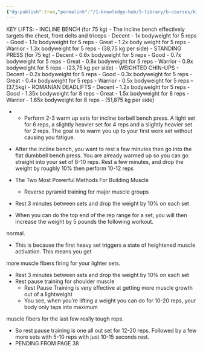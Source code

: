 ```yaml
---
{"dg-publish":true,"permalink":"/1-knowledge-hub/3-library/b-courses/kinobody/exercise-plan/exercise-plan-page-2/","noteIcon":""}
---
```


 KEY LIFTS:
    - INCLINE BENCH (for 75 kg)
        - The incline bench effectively targets the chest, front delts and triceps
        - Decent - 1x bodyweight for 5 reps
        - Good - 1.1x bodyweight for 5 reps
        - Great - 1.2x body weight for 5 reps
        - Warrior - 1.3x bodyweight for 5 reps - (38,75 kg per side)
    - STANDING PRESS (for 75 kg)
        - Decent - 0.6x bodyweight for 5 reps
        - Good - 0.7x bodyweight for 5 reps
        - Great - 0.8x bodyweight for 5 reps
        - Warrior - 0.9x bodyweight for 5 reps - (23,75 kg per side)
    - WEIGHTED CHIN-UPS
        - Decent - 0.2x bodyweight for 5 reps
        - Good - 0.3x bodyweight for 5 reps
        - Great - 0.4x bodyweight for 5 reps
        - Warrior - 0.5x bodyweight for 5 reps – (37,5kg)
    - ROMANIAN DEADLIFTS
        - Decent - 1.2x bodyweight for 5 reps
        - Good - 1.35x bodyweight for 8 reps
        - Great - 1.5x bodyweight for 8 reps
        - Warrior - 1.65x bodyweight for 8 reps – (51,875 kg per side)
- - Perform 2-3 warm up sets for incline barbell bench press. A light set for 6 reps, a slightly heavier set for 4 reps and a slightly heavier set for 2 reps. The goal is to warm you up to your first work set without causing you fatigue.
- After the incline bench, you want to rest a few minutes then go into the flat dumbbell bench press. You are already warmed up so you can go straight into your set of 8-10 reps. Rest a few minutes, and drop the weight by roughly 10% then perform 10-12 reps

- The Two Most Powerful Methods For Building Muscle
    - Reverse pyramid training for major muscle groups
- Rest 3 minutes between sets and drop the weight by 10% on each set
- When you can do the top end of the rep range for a set, you will then increase the weight by 5 pounds the following workout.

normal.

- This is because the first heavy set triggers a state of heightened muscle activation. This means you get

more muscle fibers firing for your lighter sets.

- Rest 3 minutes between sets and drop the weight by 10% on each set
- Rest pause training for shoulder muscle
    - Rest Pause Training is very effective at getting more muscle growth out of a lightweight
    - You see, when you’re lifting a weight you can do for 10-20 reps, your body only taps into maximum

muscle fibers for the last few really tough reps.

- So rest pause training is one all out set for 12-20 reps. Followed by a few more sets with 5-10 reps with just 10-15 seconds rest.
- PENDING FROM PAGE 38